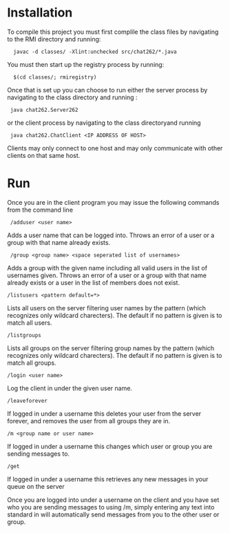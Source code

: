 # Installation

To compile this project you must first complile the class files by navigating to the RMI directory and running: 

      javac -d classes/ -Xlint:unchecked src/chat262/*.java
      
You must then start up the registry process by running:

      $(cd classes/; rmiregistry)

Once that is set up you can choose to run either the server process by navigating to the class directory and running :

     java chat262.Server262 

or the client process by navigating to the class directoryand running 

     java chat262.ChatClient <IP ADDRESS OF HOST>

Clients may only connect to one host and may only communicate with other clients on that same host.

# Run

Once you are in the client program you may issue the following commands from the command line

     /adduser <user name> 
     
Adds a user name that can be logged into. Throws an error of a user or a group with that name already exists.

     /group <group name> <space seperated list of usernames>
     
Adds a group with the given name including all valid users in the list of usernames given. Throws an error of a user or a group with that name already exists or a user in the list of members does not exist.

    /listusers <pattern default=*>
    
Lists all users on the server filtering user names by the pattern (which recognizes only wildcard charecters). The default if no pattern is given is to match all users.

    /listgroups
    
Lists all groups on the server filtering group names by the pattern (which recognizes only wildcard charecters). The default if no pattern is given is to match all groups.

    /login <user name> 
    
Log the client in under the given user name.

    /leaveforever
    
If logged in under a username this deletes your user from the server forever, and removes the user from all groups they are in.

    /m <group name or user name>
    
If logged in under a username this changes which user or group you are sending messages to.

    /get
    
If logged in under a username this retrieves any new messages in your queue on the server

Once you are logged into under a username on the client and you have set who you are sending messages to using /m, simply entering
any text into standard in will automatically send messages from you to the other user or group.
